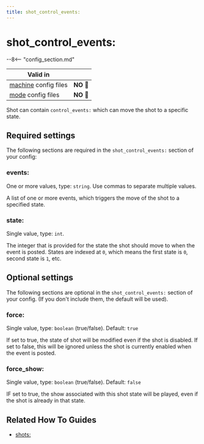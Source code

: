 ```yaml
---
title: shot_control_events:
---
```


# shot_control_events:


--8<-- "config_section.md"

| Valid in | |
|-----|:----:|
|[machine](instructions/machine_config.md) config files |**NO** :no_entry_sign:|
|[mode](instructions/mode_config.md) config files|**NO** :no_entry_sign:|

Shot can contain `control_events:` which can move the shot to a specific
state.

## Required settings

The following sections are required in the `shot_control_events:`
section of your config:

### events:

One or more values, type: `string`. Use commas to separate multiple
values.

A list of one or more events, which triggers the move of the shot to a
specified state.

### state:

Single value, type: `int`.

The integer that is provided for the state the shot should move to when
the event is posted. States are indexed at `0`, which means the first
state is `0`, second state is `1`, etc.

## Optional settings

The following sections are optional in the `shot_control_events:`
section of your config. (If you don't include them, the default will be
used).

### force:

Single value, type: `boolean` (true/false). Default: `true`

If set to true, the state of shot will be modified even if the shot is
disabled. If set to false, this will be ignored unless the shot is
currently enabled when the event is posted.

### force_show:

Single value, type: `boolean` (true/false). Default: `false`

IF set to true, the show associated with this shot state will be played,
even if the shot is already in that state.

## Related How To Guides

* [shots:](shots.md)
